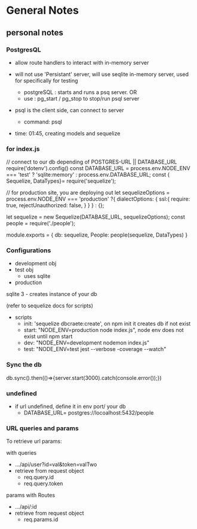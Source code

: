 # General Notes

## personal notes

### PostgresQL

- allow route handlers to interact with in-memory server 
- will not use 'Persistant' server, will use seqlite in-memory server, used for specifically for testing
  - postgreSQL : starts and runs a psq server. 
  OR
  - use : pg_start / pg_stop to stop/run psql server
- psql is the client side, can connect to server
  - command: psql

- time: 01:45, creating models and sequelize

### for index.js
// connect to our db depending of POSTGRES-URL || DATABASE_URL
require('dotenv').config()
const DATABASE_URL = process.env.NODE_ENV === 'test' ? 'sqlite:memory' : process.env.DATABASE_URL;
const { Sequelize, DataTypes}= require('sequelize');

// for production site, you are deploying out
let sequelizeOptions = process.env.NODE_ENV === 'production'
?{
  dialectOptions: {
    ssl:{
      require: true,
      rejectUnauthorized: false,
    }
  }
}
: {};

let sequelize = new Sequelize(DATABASE_URL, sequelizeOptions);
const people = require('./people');

module.exports = {
  db: sequelize,
  People: people(sequelize, DataTypes)
}

### Configurations

- development obj
- test obj
  - uses sqlite
- production


sqlite 3 - creates instance of your db

(refer to sequelize docs for scripts)
- scripts
  - init: 'sequelize dbcraete:create', on npm init it creates db if not exist
  - start: "NODE_ENV=production node index.js", node env does not exist until npm start
  - dev: "NODE_ENV=development nodemon index.js"
  - test: "NODE_ENV=test jest --verbose -coverage --watch"

### Sync the db

  db.sync().then(()=>{server.start(3000).catch(console.error());})

### undefined
- if url undefined, define it in env
                                        port/ your db
  - DATABASE_URL= postgres://locoalhost:5432/people


### URL queries and params

To retrieve url params:

  with queries
  - .../api/user?id=val&token=valTwo
  - retrieve from request object
    - req.query.id
    - req.query.token
  
  params with Routes
  - .../api/:id
  - retrieve from request object
    - req.params.id
